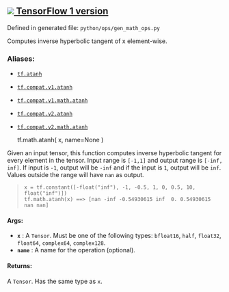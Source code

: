 [ ![](https://tensorflow.google.cn/images/tf_logo_32px.png) TensorFlow 1
version](/versions/r1.15/api_docs/python/tf/math/atanh)  
---  
  
Defined in generated file: `python/ops/gen_math_ops.py`

Computes inverse hyperbolic tangent of x element-wise.

### Aliases:

  * [`tf.atanh`](/api_docs/python/tf/math/atanh)
  * [`tf.compat.v1.atanh`](/api_docs/python/tf/math/atanh)
  * [`tf.compat.v1.math.atanh`](/api_docs/python/tf/math/atanh)
  * [`tf.compat.v2.atanh`](/api_docs/python/tf/math/atanh)
  * [`tf.compat.v2.math.atanh`](/api_docs/python/tf/math/atanh)

    
    
    tf.math.atanh(
        x,
        name=None
    )
    

Given an input tensor, this function computes inverse hyperbolic tangent for
every element in the tensor. Input range is `[-1,1]` and output range is
`[-inf, inf]`. If input is `-1`, output will be `-inf` and if the input is
`1`, output will be `inf`. Values outside the range will have `nan` as output.

>
>     x = tf.constant([-float("inf"), -1, -0.5, 1, 0, 0.5, 10, float("inf")])
>     tf.math.atanh(x) ==> [nan -inf -0.54930615 inf  0. 0.54930615 nan nan]
>  

#### Args:

  * **`x`** : A `Tensor`. Must be one of the following types: `bfloat16`, `half`, `float32`, `float64`, `complex64`, `complex128`.
  * **`name`** : A name for the operation (optional).

#### Returns:

A `Tensor`. Has the same type as `x`.


